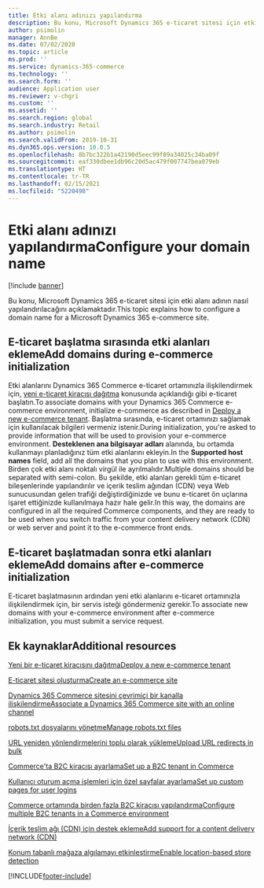 ```yaml
---
title: Etki alanı adınızı yapılandırma
description: Bu konu, Microsoft Dynamics 365 e-ticaret sitesi için etki alanı adının nasıl yapılandırılacağını açıklamaktadır.
author: psimolin
manager: AnnBe
ms.date: 07/02/2020
ms.topic: article
ms.prod: ''
ms.service: dynamics-365-commerce
ms.technology: ''
ms.search.form: ''
audience: Application user
ms.reviewer: v-chgri
ms.custom: ''
ms.assetid: ''
ms.search.region: global
ms.search.industry: Retail
ms.author: psimolin
ms.search.validFrom: 2019-10-31
ms.dyn365.ops.version: 10.0.5
ms.openlocfilehash: 8b7bc322b1a42190d5eec99f89a34025c34ba09f
ms.sourcegitcommit: eaf330dbee1db96c20d5ac479f007747bea079eb
ms.translationtype: HT
ms.contentlocale: tr-TR
ms.lasthandoff: 02/15/2021
ms.locfileid: "5220498"
---
```

# <a name="configure-your-domain-name"></a><span data-ttu-id="6ed9b-103">Etki alanı adınızı yapılandırma</span><span class="sxs-lookup"><span data-stu-id="6ed9b-103">Configure your domain name</span></span>


[!include [banner](includes/banner.md)]

<span data-ttu-id="6ed9b-104">Bu konu, Microsoft Dynamics 365 e-ticaret sitesi için etki alanı adının nasıl yapılandırılacağını açıklamaktadır.</span><span class="sxs-lookup"><span data-stu-id="6ed9b-104">This topic explains how to configure a domain name for a Microsoft Dynamics 365 e-commerce site.</span></span> 

## <a name="add-domains-during-e-commerce-initialization"></a><span data-ttu-id="6ed9b-105">E-ticaret başlatma sırasında etki alanları ekleme</span><span class="sxs-lookup"><span data-stu-id="6ed9b-105">Add domains during e-commerce initialization</span></span>

<span data-ttu-id="6ed9b-106">Etki alanlarını Dynamics 365 Commerce e-ticaret ortamınızla ilişkilendirmek için, [yeni e-ticaret kiracısı dağıtma](deploy-ecommerce-site.md) konusunda açıklandığı gibi e-ticaret başlatın.</span><span class="sxs-lookup"><span data-stu-id="6ed9b-106">To associate domains with your Dynamics 365 Commerce e-commerce environment, initialize e-commerce as described in [Deploy a new e-commerce tenant](deploy-ecommerce-site.md).</span></span> <span data-ttu-id="6ed9b-107">Başlatma sırasında, e-ticaret ortamınızı sağlamak için kullanılacak bilgileri vermeniz istenir.</span><span class="sxs-lookup"><span data-stu-id="6ed9b-107">During initialization, you're asked to provide information that will be used to provision your e-commerce environment.</span></span> <span data-ttu-id="6ed9b-108">**Desteklenen ana bilgisayar adları** alanında, bu ortamda kullanmayı planladığınız tüm etki alanlarını ekleyin.</span><span class="sxs-lookup"><span data-stu-id="6ed9b-108">In the **Supported host names** field, add all the domains that you plan to use with this environment.</span></span> <span data-ttu-id="6ed9b-109">Birden çok etki alanı noktalı virgül ile ayrılmalıdır.</span><span class="sxs-lookup"><span data-stu-id="6ed9b-109">Multiple domains should be separated with semi-colon.</span></span> <span data-ttu-id="6ed9b-110">Bu şekilde, etki alanları gerekli tüm e-ticaret bileşenlerinde yapılandırılır ve içerik teslim ağından (CDN) veya Web sunucusundan gelen trafiği değiştirdiğinizde ve bunu e-ticaret ön uçlarına işaret ettiğinizde kullanılmaya hazır hale gelir.</span><span class="sxs-lookup"><span data-stu-id="6ed9b-110">In this way, the domains are configured in all the required Commerce components, and they are ready to be used when you switch traffic from your content delivery network (CDN) or web server and point it to the e-commerce front ends.</span></span>

## <a name="add-domains-after-e-commerce-initialization"></a><span data-ttu-id="6ed9b-111">E-ticaret başlatmadan sonra etki alanları ekleme</span><span class="sxs-lookup"><span data-stu-id="6ed9b-111">Add domains after e-commerce initialization</span></span>

<span data-ttu-id="6ed9b-112">E-ticaret başlatmasının ardından yeni etki alanlarını e-ticaret ortamınızla ilişkilendirmek için, bir servis isteği göndermeniz gerekir.</span><span class="sxs-lookup"><span data-stu-id="6ed9b-112">To associate new domains with your e-commerce environment after e-commerce initialization, you must submit a service request.</span></span>

## <a name="additional-resources"></a><span data-ttu-id="6ed9b-113">Ek kaynaklar</span><span class="sxs-lookup"><span data-stu-id="6ed9b-113">Additional resources</span></span>

[<span data-ttu-id="6ed9b-114">Yeni bir e-ticaret kiracısını dağıtma</span><span class="sxs-lookup"><span data-stu-id="6ed9b-114">Deploy a new e-commerce tenant</span></span>](deploy-ecommerce-site.md)

[<span data-ttu-id="6ed9b-115">E-ticaret sitesi oluşturma</span><span class="sxs-lookup"><span data-stu-id="6ed9b-115">Create an e-commerce site</span></span>](create-ecommerce-site.md)

[<span data-ttu-id="6ed9b-116">Dynamics 365 Commerce sitesini çevrimiçi bir kanalla ilişkilendirme</span><span class="sxs-lookup"><span data-stu-id="6ed9b-116">Associate a Dynamics 365 Commerce site with an online channel</span></span>](associate-site-online-store.md)

[<span data-ttu-id="6ed9b-117">robots.txt dosyalarını yönetme</span><span class="sxs-lookup"><span data-stu-id="6ed9b-117">Manage robots.txt files</span></span>](manage-robots-txt-files.md)

[<span data-ttu-id="6ed9b-118">URL yeniden yönlendirmelerini toplu olarak yükleme</span><span class="sxs-lookup"><span data-stu-id="6ed9b-118">Upload URL redirects in bulk</span></span>](upload-bulk-redirects.md)

[<span data-ttu-id="6ed9b-119">Commerce'ta B2C kiracısı ayarlama</span><span class="sxs-lookup"><span data-stu-id="6ed9b-119">Set up a B2C tenant in Commerce</span></span>](set-up-B2C-tenant.md)

[<span data-ttu-id="6ed9b-120">Kullanıcı oturum açma işlemleri için özel sayfalar ayarlama</span><span class="sxs-lookup"><span data-stu-id="6ed9b-120">Set up custom pages for user logins</span></span>](custom-pages-user-logins.md)

[<span data-ttu-id="6ed9b-121">Commerce ortamında birden fazla B2C kiracısı yapılandırma</span><span class="sxs-lookup"><span data-stu-id="6ed9b-121">Configure multiple B2C tenants in a Commerce environment</span></span>](configure-multi-B2C-tenants.md)

[<span data-ttu-id="6ed9b-122">İçerik teslim ağı (CDN) için destek ekleme</span><span class="sxs-lookup"><span data-stu-id="6ed9b-122">Add support for a content delivery network (CDN)</span></span>](add-cdn-support.md)

[<span data-ttu-id="6ed9b-123">Konum tabanlı mağaza algılamayı etkinleştirme</span><span class="sxs-lookup"><span data-stu-id="6ed9b-123">Enable location-based store detection</span></span>](enable-store-detection.md)


[!INCLUDE[footer-include](../includes/footer-banner.md)]